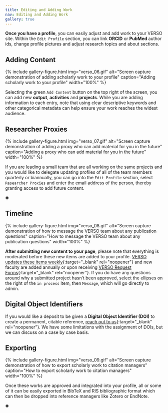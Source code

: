 ```yaml
---
title: Editing and Adding Work
nav: Editing and Adding Work
gallery: true
---
```


**Once you have a profile**, you can easily adjust and add work to your VERSO site. Within the `Edit Profile` section, you can link **ORCID** or **PubMed** author ids, change profile pictures and adjust research topics and about sections. 

## Adding Content

{% include gallery-figure.html img="verso_06.gif" alt="Screen capture demonstration of adding scholarly work to your profile" caption="Adding scholarly work to your profile" width="100%" %}

Selecting the green `Add Content` button on the top right of the screen, you can add new **output**, **activities** and **projects**. While you are adding information to each entry, note that using clear descriptive keywords and other categorical metadata can help ensure your work reaches the widest audience.

## Researcher Proxies

{% include gallery-figure.html img="verso_07.gif" alt="Screen capture demonstration of adding a proxy who can add material for you in the future" caption="Adding a proxy who can add material for you in the future" width="100%" %}

If you are leading a small team that are all working on the same projects and you would like to delegate updating profiles of all of the team members quarterly or biannually, you can go into the `Edit Profile` section, select `Researcher Proxies` and enter the email address of the person, thereby granting access to add future content.

<div class="symbol-container">
    <p class="symbol">&#10042;</p>
</div>

## Timeline

{% include gallery-figure.html img="verso_08.gif" alt="Screen capture demonstration of how to message the VERSO team about any publication questions" caption="How to message the VERSO team about any publication questions" width="100%" %}

**After submitting new content to your page**, please note that everything is moderated before these new items are added to your profile. [VERSO updates these items weekly](https://www.lib.uidaho.edu/verso/faq.html#collapse9){:target="_blank" rel="noopener"} and new faculty are added annually or upon receiving [VERSO Request Forms](https://uidaho.co1.qualtrics.com/jfe/form/SV_0rlPakZsYWSG4zc){:target="_blank" rel="noopener"}. If you do have any questions around why a submitted project hasn’t been approved, select the ellipses on the right of the `in process` item, then `Message`, which will go directly to admin.

## Digital Object Identifiers

If you would like a deposit to be given a **Digital Object Identifier (DOI)** to create a permanent, citable reference, [reach out to us](lib-verso@uidaho.edu){:target="_blank" rel="noopener"}. We have some limitations with the assignment of DOIs, but we can discuss on a case by case basis.

## Exporting

{% include gallery-figure.html img="verso_09.gif" alt="Screen capture demonstration of how to export scholarly work to citation managers" caption="How to export scholarly work to citation managers" width="100%" %}

Once these works are approved and integrated into your profile, all or some of it can be easily exported in BibTeX and RIS bibliographic format which can then be dropped into reference managers like Zotero or EndNote.

<div class="symbol-container">
    <p class="symbol">&#10042;</p>
</div>
